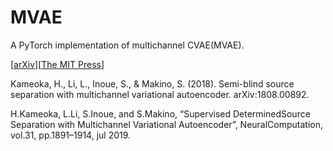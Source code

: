 # MVAE

A PyTorch implementation of multichannel CVAE(MVAE).

[[arXiv](https://arxiv.org/abs/1808.00892)][[The MIT Press](https://www.mitpressjournals.org/doi/abs/10.1162/neco_a_01217)]

Kameoka, H., Li, L., Inoue, S., & Makino, S. (2018). Semi-blind source separation with
multichannel variational autoencoder. arXiv:1808.00892.

H.Kameoka, L.Li, S.Inoue, and S.Makino, “Supervised DeterminedSource Separation with Multichannel Variational Autoencoder”, NeuralComputation, vol.31, pp.1891–1914, jul 2019.
